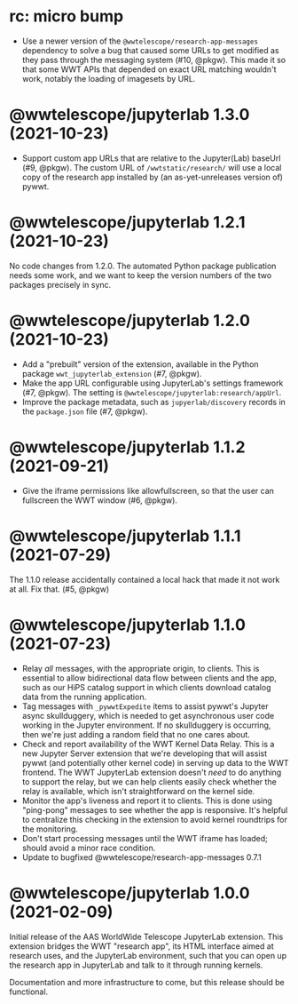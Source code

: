 # rc: micro bump

- Use a newer version of the `@wwtelescope/research-app-messages` dependency to
  solve a bug that caused some URLs to get modified as they pass through the
  messaging system (#10, @pkgw). This made it so that some WWT APIs that
  depended on exact URL matching wouldn't work, notably the loading of imagesets
  by URL.


# @wwtelescope/jupyterlab 1.3.0 (2021-10-23)

- Support custom app URLs that are relative to the Jupyter(Lab) baseUrl (#9,
  @pkgw). The custom URL of `/wwtstatic/research/` will use a local copy of the
  research app installed by (an as-yet-unreleases version of) pywwt.


# @wwtelescope/jupyterlab 1.2.1 (2021-10-23)

No code changes from 1.2.0. The automated Python package publication needs some
work, and we want to keep the version numbers of the two packages precisely in
sync.


# @wwtelescope/jupyterlab 1.2.0 (2021-10-23)

- Add a "prebuilt" version of the extension, available in the Python package
  `wwt_jupyterlab_extension` (#7, @pkgw).
- Make the app URL configurable using JupyterLab's settings framework (#7,
  @pkgw). The setting is `@wwtelescope/jupyterlab:research/appUrl`.
- Improve the package metadata, such as `jupyerlab/discovery` records in
  the `package.json` file (#7, @pkgw).


# @wwtelescope/jupyterlab 1.1.2 (2021-09-21)

- Give the iframe permissions like allowfullscreen, so that the user can
  fullscreen the WWT window (#6, @pkgw).


# @wwtelescope/jupyterlab 1.1.1 (2021-07-29)

The 1.1.0 release accidentally contained a local hack that made it not work at
all. Fix that. (#5, @pkgw)


# @wwtelescope/jupyterlab 1.1.0 (2021-07-23)

- Relay *all* messages, with the appropriate origin, to clients. This is
  essential to allow bidirectional data flow between clients and the app, such
  as our HiPS catalog support in which clients download catalog data from the
  running application.
- Tag messages with `_pywwtExpedite` items to assist pywwt's Jupyter async
  skullduggery, which is needed to get asynchronous user code working in the
  Jupyter environment. If no skullduggery is occurring, then we're just adding a
  random field that no one cares about.
- Check and report availability of the WWT Kernel Data Relay. This is a new
  Jupyter Server extension that we're developing that will assist pywwt (and
  potentially other kernel code) in serving up data to the WWT frontend. The WWT
  JupyterLab extension doesn't *need* to do anything to support the relay, but
  we can help clients easily check whether the relay is available, which isn't
  straightforward on the kernel side.
- Monitor the app's liveness and report it to clients. This is done using
  "ping-pong" messages to see whether the app is responsive. It's helpful to
  centralize this checking in the extension to avoid kernel roundtrips for the
  monitoring.
- Don't start processing messages until the WWT iframe has loaded; should avoid
  a minor race condition.
- Update to bugfixed @wwtelescope/research-app-messages 0.7.1


# @wwtelescope/jupyterlab 1.0.0 (2021-02-09)

Initial release of the AAS WorldWide Telescope JupyterLab extension. This
extension bridges the WWT "research app", its HTML interface aimed at research
uses, and the JupyterLab environment, such that you can open up the research app
in JupyterLab and talk to it through running kernels.

Documentation and more infrastructure to come, but this release should be
functional.
